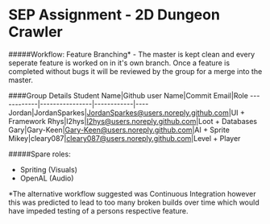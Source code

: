 # SEP Assignment - 2D Dungeon Crawler

#####Workflow: Feature Branching* - The master is kept clean and every seperate feature is worked on in it's own branch. Once a feature is completed without bugs it will be reviewed  by the group for a merge into the master.

####Group Details
Student Name|Github user Name|Commit Email|Role
------------|----------------|------------|----
Jordan|JordanSparkes|JordanSparkes@users.noreply.github.com|UI + Framework
Rhys|I2hys|I2hys@users.noreply.github.com|Loot + Databases
Gary|Gary-Keen|Gary-Keen@users.noreply.github.com|AI + Sprite
Mikey|cleary087|cleary087@users.noreply.github.com|Level + Player

#####Spare roles:
  * Spriting (Visuals)
  * OpenAL (Audio)

*The alternative workflow suggested was Continuous Integration however this was predicted to lead to too many broken builds over time which would have impeded testing of a persons respective feature.
